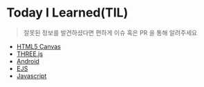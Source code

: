 # Today I Learned(TIL)

> 잘못된 정보를 발견하셨다면 편하게 이슈 혹은 PR 을 통해 알려주세요

* [HTML5 Canvas](./HTML5_Canvas/README.md)
* [THREE.js](./THREE_JS/README.md)
* [Android](./Android/README.md)
* [EJS](./EJS/README.md)
* [Javascript](./JavaScript/README.md)
<!-- * [React.js](./React_JS/README.md) -->
<!-- * [CSS3](./CSS3/README.md) -->
<!-- * [D3.js](./D3_JS/README.md) -->
<!-- * [Node.js](./Node_JS/README.md) -->
<!-- * [Spring](./Spring/README.md) -->
<!-- * [express.js](./Express_JS/README.md) -->
<!-- * [Electron.js](./ELECTRON_JS/README.md) -->